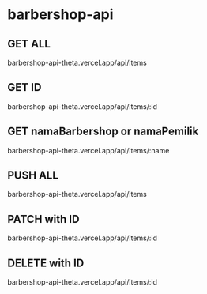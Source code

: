 # barbershop-api
## GET ALL
barbershop-api-theta.vercel.app/api/items

## GET ID
barbershop-api-theta.vercel.app/api/items/:id

## GET namaBarbershop or namaPemilik
barbershop-api-theta.vercel.app/api/items/:name

## PUSH ALL
barbershop-api-theta.vercel.app/api/items

## PATCH with ID
barbershop-api-theta.vercel.app/api/items/:id

## DELETE with ID
barbershop-api-theta.vercel.app/api/items/:id
